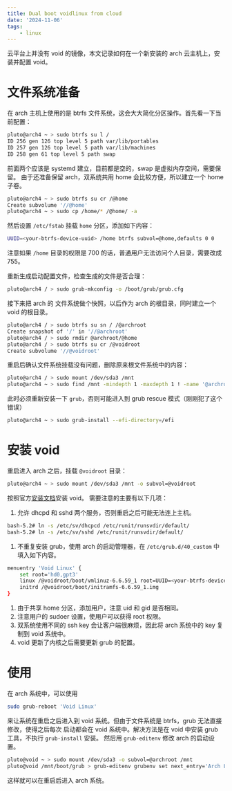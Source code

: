 ```yaml
---
title: Dual boot voidlinux from cloud
date: '2024-11-06'
tags:
    - linux
---
```


云平台上并没有 void 的镜像，本文记录如何在一个新安装的 arch 云主机上，安装并配置 void。

<!--more-->

# 文件系统准备

在 arch 主机上使用的是 btrfs 文件系统，这会大大简化分区操作。首先看一下当前配置：

```bash
pluto@arch4 ~ > sudo btrfs su l /
ID 256 gen 126 top level 5 path var/lib/portables
ID 257 gen 126 top level 5 path var/lib/machines
ID 258 gen 61 top level 5 path swap
```

前面两个应该是 systemd 建立，目前都是空的，swap 是虚拟内存空间，需要保留。
由于还准备保留 arch，双系统共用 home 会比较方便，所以建立一个 home 子卷。

```bash
pluto@arch4 ~ > sudo btrfs su cr /@home
Create subvolume '//@home'
pluto@arch4 ~ > sudo cp /home/* /@home/ -a
```

然后设置 `/etc/fstab` 挂载 `home` 分区，添加如下内容：

```bash
UUID=<your-btrfs-device-uuid> /home btrfs subvol=@home,defaults 0 0
```

注意如果 `/home` 目录的权限是 700 的话，普通用户无法访问个人目录，需要改成 755。

重新生成启动配置文件，检查生成的文件是否合理：

```bash
pluto@arch4 / > sudo grub-mkconfig -o /boot/grub/grub.cfg
```

接下来把 arch 的 文件系统做个快照，以后作为 arch 的根目录，同时建立一个 void 的根目录。

```bash
pluto@arch4 / > sudo btrfs su sn / /@archroot
Create snapshot of '/' in '//@archroot'
pluto@arch4 / > sudo rmdir @archroot/@home
pluto@arch4 / > sudo btrfs su cr /@voidroot
Create subvolume '//@voidroot'
```

重启后确认文件系统挂载没有问题，删除原来根文件系统中的内容：

```bash
pluto@arch4 / > sudo mount /dev/sda3 /mnt
pluto@arch4 ~ > sudo find /mnt -mindepth 1 -maxdepth 1 ! -name '@archroot' ! -name '@home' ! -name '@voidroot ! -name swap -exec rm -rf {} +
```

此时必须重新安装一下 `grub`，否则可能进入到 grub rescue 模式（刚刚犯了这个错误）

```bash
pluto@arch4 ~ > sudo grub-install --efi-directory=/efi
```

# 安装 void

重启进入 arch 之后，挂载 `@voidroot` 目录：

```bash
pluto@arch4 ~ > sudo mount /dev/sda3 /mnt -o subvol=@voidroot
```

按照官方[安装文档](https://docs.voidlinux.org/installation/guides/chroot.html)安装 void。
需要注意的主要有以下几项：

1. 允许 dhcpd 和 sshd 两个服务，否则重启之后可能无法连上主机。

```bash
bash-5.2# ln -s /etc/sv/dhcpcd /etc/runit/runsvdir/default/
bash-5.2# ln -s /etc/sv/sshd /etc/runit/runsvdir/default/
```

1. 不重复安装 grub，使用 arch 的启动管理器，在 `/etc/grub.d/40_custom` 中
填入如下内容。

```bash
menuentry 'Void Linux' {
    set root='hd0,gpt3'
    linux /@voidroot/boot/vmlinuz-6.6.59_1 root=UUID=<your-btrfs-device-uuid> rw rootflags=subvol=@voidroot  loglevel=3 quiet console=tty0 console=ttyS0,115200
    initrd /@voidroot/boot/initramfs-6.6.59_1.img
}
```

1. 由于共享 home 分区，添加用户，注意 uid 和 gid 是否相同。
1. 注意用户的 sudoer 设置，使用户可以获得 root 权限。
1. 双系统使用不同的 ssh key 会让客户端很麻烦，因此将 arch 系统中的 key 复制到 void 系统中。
1. void 更新了内核之后需要更新 grub 的配置。

# 使用

在 arch 系统中，可以使用

```bash
sudo grub-reboot 'Void Linux'
```

来让系统在重启之后进入到 void 系统。但由于文件系统是 btrfs，grub 无法直接修改，使得之后每次
启动都会在 void 系统中。解决方法是在 void 中安装 grub 工具，不执行 `grub-install` 安装。
然后用 `grub-editenv` 修改 arch 的启动设置。

```bash
pluto@void ~ > sudo mount /dev/sda3 -o subvol=@archroot /mnt
pluto@void /mnt/boot/grub > grub-editenv grubenv set next_entry='Arch Linux'
```

这样就可以在重启后进入 arch 系统。
